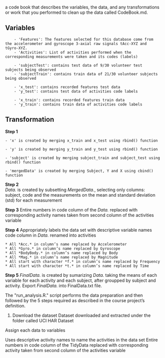 a code book that describes the variables, the data, and any transformations or work that you performed to clean up the data called CodeBook.md. 

## Variables 

		- 'Features': The features selected for this database come from the accelerometer and gyroscope 3-axial raw signals tAcc-XYZ and tGyro-XYZ.
		- 'Activities': List of activities performed when the corresponding measurements were taken and its codes (labels)

		- 'subjectTest': contains test data of 9/30 volunteer test subjects being observed
		- 'subjectTrain': contains train data of 21/30 volunteer subjects being observed

		- 'x_test': contains recorded features test data
		- 'y_test': contains test data of activities code labels

		- 'x_train': contains recorded features train data
		- 'y_train': contains train data of activities code labels

## Transformation

**Step 1**  

    - 'x' is created by merging x_train and x_test using rbind() function
		
    - 'y' is created by merging y_train and y_test using rbind() function
		
    - 'subject' is created by merging subject_train and subject_test using rbind() function
		
    - 'mergedData' is created by merging Subject, Y and X using cbind() function
    
**Step 2**  
*Data.* is created by subsetting *MergedData.*, selecting only columns: subject, code and the measurements on the mean and standard deviation (std) for each measurement

**Step 3** 
Entire numbers in code column of the *Data.* replaced with corresponding activity names taken from second column of the activities variable

**Step 4** 
Appropriately labels the data set with descriptive variable names
code column in *Data.* renamed into activities

    * All *Acc.* in column’s name replaced by Accelerometer
    * All *Gyro.* in column’s name replaced by Gyroscope
    * All *BodyBody.* in column’s name replaced by Body
    * All *Mag.* in column’s name replaced by Magnitude
    * All start with character *f.* in column’s name replaced by Frequency
    * All start with character *t.* in column’s name replaced by Time

**Step 5** 
*FinalData.* is created by sumarizing *Data.* taking the means of each variable for each activity and each subject, after groupped by subject and activity.
Export *FinalData.* into FinalData.txt file.


The "run_analysis.R." script performs the data preparation and then followed by the 5 steps required as described in the course project’s definition.

1. Download the dataset
Dataset downloaded and extracted under the folder called UCI HAR Dataset

Assign each data to variables




Uses descriptive activity names to name the activities in the data set
Entire numbers in code column of the TidyData replaced with corresponding activity taken from second column of the activities variable
